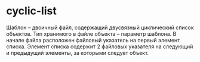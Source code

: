 # cyclic-list
Шаблон – двоичный файл, содержащий двусвязный циклический список объектов. Тип хранимого в файле объекта – параметр шаблона. В начале файла расположен  файловый указатель на первый элемент списка. Элемент списка содержит 2 файловых указателя на следующий и предыдущий элементы, за которыми следует объект. 
